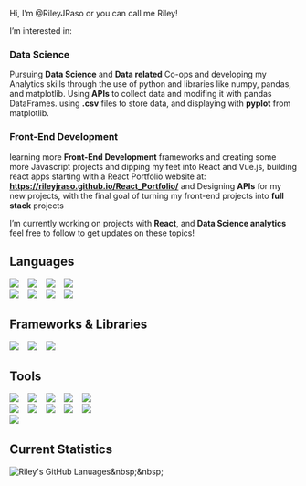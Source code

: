 Hi, I’m @RileyJRaso or you can call me Riley!  
  
I’m interested in:  

### Data Science
Pursuing **Data Science** and **Data related** Co-ops and developing my Analytics skills through the use of python and libraries like numpy, pandas, and matplotlib.
Using **APIs** to collect data and modifing it with pandas DataFrames. using **.csv** files to store data, and displaying with **pyplot** from matplotlib.

### Front-End Development
learning more **Front-End Development** frameworks and creating some more Javascript projects and dipping my feet into React and Vue.js, 
building react apps starting with a React Portfolio website at: **https://rileyjraso.github.io/React_Portfolio/**
and Designing **APIs** for my new projects, with the final goal of turning my front-end projects into **full stack** projects  
  
I’m currently working on projects with **React**, and **Data Science analytics** feel free to follow to get updates on these topics!
<!--- you can reach out on any of the links in the Contact me section --->

## Languages

![](https://img.shields.io/badge/-Javascript-informational?style=for-the-badge&logo=Javascript&logoColor=F7DF1E&color=213A5C)&nbsp;&nbsp;&nbsp;
![](https://img.shields.io/badge/-Typescript-informational?style=for-the-badge&logo=Typescript&logoColor=3178C6&color=213A5C)&nbsp;&nbsp;&nbsp;
![](https://img.shields.io/badge/-CSS3-informational?style=for-the-badge&logo=CSS3&logoColor=1572B6&color=213A5C)&nbsp;&nbsp;&nbsp;
![](https://img.shields.io/badge/-HTML-informational?style=for-the-badge&logo=HTML5&logoColor=E34F26&color=213A5C)&nbsp;&nbsp;&nbsp;  
![](https://img.shields.io/badge/-MySQL-informational?style=for-the-badge&logo=MySQL&logoColor=4479A1&color=213A5C)&nbsp;&nbsp;&nbsp;
![](https://img.shields.io/badge/-Bash-informational?style=for-the-badge&logo=GNUBash&logoColor=4EAA25&color=213A5C)&nbsp;&nbsp;&nbsp;
![](https://img.shields.io/badge/-Java-informational?style=for-the-badge&logo=Java&logoColor=007396&color=213A5C)&nbsp;&nbsp;&nbsp;
![](https://img.shields.io/badge/-Python-informational?style=for-the-badge&logo=Python&logoColor=3776AB&color=213A5C)&nbsp;&nbsp;&nbsp;

## Frameworks & Libraries

![](https://img.shields.io/badge/-React-informational?style=for-the-badge&logo=React&logoColor=61DAFB&color=213A5C)&nbsp;&nbsp;&nbsp;
![](https://img.shields.io/badge/-TensorFlow-informational?style=for-the-badge&logo=TensorFlow&logoColor=FF6F00&color=213A5C)&nbsp;&nbsp;&nbsp;
![](https://img.shields.io/badge/-pandas-informational?style=for-the-badge&logo=pandas&logoColor=150458&color=213A5C)&nbsp;&nbsp;&nbsp;


## Tools

![](https://img.shields.io/badge/-Jenkins-informational?style=for-the-badge&logo=Jenkins&logoColor=D24939&color=213A5C)&nbsp;&nbsp;&nbsp;
![](https://img.shields.io/badge/-Ansible-informational?style=for-the-badge&logo=Ansible&logoColor=EE0000&color=213A5C)&nbsp;&nbsp;&nbsp;
![](https://img.shields.io/badge/-Bamboo-informational?style=for-the-badge&logo=Bamboo&logoColor=0052CC&color=213A5C)&nbsp;&nbsp;&nbsp;
![](https://img.shields.io/badge/-Selenium-informational?style=for-the-badge&logo=Selenium&logoColor=43B02A&color=213A5C)&nbsp;&nbsp;&nbsp;
![](https://img.shields.io/badge/-Jupyter-informational?style=for-the-badge&logo=Jupyter&logoColor=F37626&color=213A5C)&nbsp;&nbsp;&nbsp;\
![](https://img.shields.io/badge/-Git-informational?style=for-the-badge&logo=Git&logoColor=F05032&color=213A5C)&nbsp;&nbsp;&nbsp;
![](https://img.shields.io/badge/-Jira-informational?style=for-the-badge&logo=Jira&logoColor=0052CC&color=213A5C)&nbsp;&nbsp;&nbsp;
![](https://img.shields.io/badge/-GoogleSheets-informational?style=for-the-badge&logo=GoogleSheets&logoColor=34A853&color=213A5C)&nbsp;&nbsp;&nbsp;
![](https://img.shields.io/badge/-MicrosoftExcel-informational?style=for-the-badge&logo=MicrosoftExcel&logoColor=217346&color=213A5C)&nbsp;&nbsp;&nbsp;
![](https://img.shields.io/badge/-GoogleCloud-informational?style=for-the-badge&logo=GoogleCloud&logoColor=4285F4&color=213A5C)&nbsp;&nbsp;&nbsp;\
![](https://img.shields.io/badge/-Kaggle-informational?style=for-the-badge&logo=Kaggle&logoColor=20BEFF&color=213A5C)&nbsp;&nbsp;&nbsp;

## Current Statistics

![Riley's GitHub Lanuages](https://github-readme-stats.vercel.app/api/top-langs/?username=RileyJRaso&theme=prussian&hide=HTML,CSS")&nbsp;&nbsp;&nbsp;

<!--
![Riley's GitHub stats](https://github-readme-stats.vercel.app/api?username=RileyJRaso&show_icons=true&theme=prussian)&nbsp;&nbsp;&nbsp;
-->


